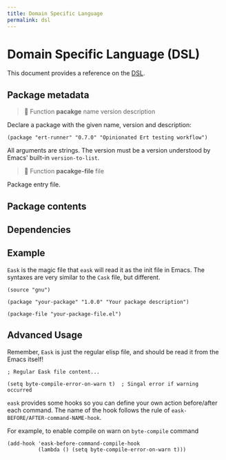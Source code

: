 ```yaml
---
title: Domain Specific Language
permalink: dsl
---
```


# Domain Specific Language (DSL)

This document provides a reference on the [DSL](https://en.wikipedia.org/wiki/Domain-specific_language).

## Package metadata

> 🔎 Function **pacakge** name version description

Declare a package with the given name, version and description:

```elisp
(package "ert-runner" "0.7.0" "Opinionated Ert testing workflow")
```

All arguments are strings. The version must be a version understood by Emacs'
built-in `version-to-list`.

> 🔎 Function **pacakge-file** file

Package entry file.

## Package contents

## Dependencies

## Example

`Eask` is the magic file that `eask` will read it as the init file in Emacs.
The syntaxes are very similar to the `Cask` file, but different.

```elisp
(source "gnu")

(package "your-package" "1.0.0" "Your package description")

(package-file "your-package-file.el")
```

## Advanced Usage

Remember, `Eask` is just the regular elisp file, and should be read it from
the Emacs itself!

```elisp
; Regular Eask file content...

(setq byte-compile-error-on-warn t)  ; Singal error if warning occurred
```

`eask` provides some hooks so you can define your own action before/after
each command. The name of the hook follows the rule of
`eask-BEFORE/AFTER-command-NAME-hook`.

For example, to enable compile on warn on `byte-compile` command

```elisp
(add-hook 'eask-before-command-compile-hook 
          (lambda () (setq byte-compile-error-on-warn t)))
```
